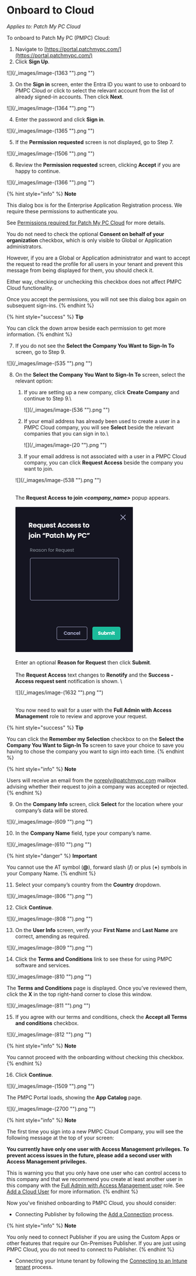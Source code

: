 # Onboard to Cloud

_Applies to: Patch My PC Cloud_

To onboard to Patch My PC (PMPC) Cloud:

1. Navigate to [https://portal.patchmypc.com/](https://portal.patchmypc.com/)
2. Click **Sign Up**.

!\[]\(/\_images/image-(1363 "").png "")

3. On the **Sign in** screen, enter the Entra ID you want to use to onboard to PMPC Cloud or click to select the relevant account from the list of already signed-in accounts. Then click **Next**.

!\[]\(/\_images/image-(1364 "").png "")

4. Enter the password and click **Sign in**.

!\[]\(/\_images/image-(1365 "").png "")

5. If the **Permission requested** screen is not displayed, go to Step 7.

!\[]\(/\_images/image-(1506 "").png "")

6. Review the **Permission requested** screen, clicking **Accept** if you are happy to continue.

!\[]\(/\_images/image-(1366 "").png "")

{% hint style="info" %}
**Note**

This dialog box is for the Enterprise Application Registration process. We require these permissions to authenticate you.

See [Permissions required for Patch My PC Cloud](cloud-reference/cloud-permissions-reference/permissions-required-for-patch-my-pc-cloud.md) for more details.

You do not need to check the optional **Consent on behalf of your organization** checkbox, which is only visible to Global or Application administrators.

However, if you are a Global or Application administrator and want to accept the request to read the profile for all users in your tenant and prevent this message from being displayed for them, you should check it.

Either way, checking or unchecking this checkbox does not affect PMPC Cloud functionality.

Once you accept the permissions, you will not see this dialog box again on subsequent sign-ins.
{% endhint %}

{% hint style="success" %}
**Tip**

You can click the down arrow beside each permission to get more information.
{% endhint %}

7. If you do not see the **Select the Company You Want to Sign-In To** screen, go to Step 9.

!\[]\(/\_images/image-(535 "").png "")

8.  On the **Select the Company You Want to Sign-In To** screen, select the relevant option:

    1.  If you are setting up a new company, click **Create Company** and continue to Step 9.\\

        !\[]\(/\_images/image-(536 "").png "")
    2.  If your email address has already been used to create a user in a PMPC Cloud company, you will see **Select** beside the relevant companies that you can sign in to.\\

        !\[]\(/\_images/image-(20 "").png "")
    3. If your email address is not associated with a user in a PMPC Cloud company, you can click **Request Access** beside the company you want to join.

    !\[]\(/\_images/image-(538 "").png "")

    \
    The **Request Access to join&#x20;**_**\<company\_name>**_ popup appears.\
    \
    !["Request Access to join \<company\_name>" popup](<../.gitbook/assets/image (626).png>)\
    \
    Enter an optional **Reason for Request** then click **Submit**.\
    \
    The **Request Access** text changes to **Renotify** and the **Success - Access request sent** notification is shown. \\

    !\[]\(/\_images/image-(1632 "").png "")

    \
    You now need to wait for a user with the **Full Admin with Access Management** role to review and approve your request.

{% hint style="success" %}
**Tip**

You can click the **Remember my Selection** checkbox to on the **Select the Company You Want to Sign-In To** screen to save your choice to save you having to chose the company you want to sign into each time.
{% endhint %}

{% hint style="info" %}
**Note**

Users will receive an email from the [noreply@patchmypc.com](mailto:noreply@patchmypc.com) mailbox advising whether their request to join a company was accepted or rejected.
{% endhint %}

9. On the **Company Info** screen, click **Select** for the location where your company’s data will be stored.

!\[]\(/\_images/image-(609 "").png "")

10. In the **Company Name** field, type your company’s name.

!\[]\(/\_images/image-(610 "").png "")

{% hint style="danger" %}
**Important**

You cannot use the AT symbol (**@**), forward slash (**/**) or plus (**+**) symbols in your Company Name.
{% endhint %}

11. Select your company’s country from the **Country** dropdown.

!\[]\(/\_images/image-(806 "").png "")

12. Click **Continue**.

!\[]\(/\_images/image-(808 "").png "")

13. On the **User Info** screen, verify your **First Name** and **Last Name** are correct, amending as required.

!\[]\(/\_images/image-(809 "").png "")

14. Click the **Terms and Conditions** link to see these for using PMPC software and services.

!\[]\(/\_images/image-(810 "").png "")

The **Terms and Conditions** page is displayed. Once you’ve reviewed them, click the **X** in the top right-hand corner to close this window.

!\[]\(/\_images/image-(811 "").png "")

15. If you agree with our terms and conditions, check the **Accept all Terms and conditions** checkbox.

!\[]\(/\_images/image-(812 "").png "")

{% hint style="info" %}
**Note**

You cannot proceed with the onboarding without checking this checkbox.
{% endhint %}

16. Click **Continue**.

!\[]\(/\_images/image-(1509 "").png "")

The PMPC Portal loads, showing the **App Catalog** page.

!\[]\(/\_images/image-(2700 "").png "")

{% hint style="info" %}
**Note**

The first time you sign into a new PMPC Cloud Company, you will see the following message at the top of your screen:

**You currently have only one user with Access Management privileges. To prevent access issues in the future, please add a second user with Access Management privileges.**

This is warning you that you only have one user who can control access to this company and that we recommend you create at least another user in this company with the [Full Admin with Access Management user](cloud-administration/manage-cloud-users/cloud-user-roles-reference.md) role. See [Add a Cloud User](cloud-administration/manage-cloud-users/add-a-cloud-user.md) for more information.
{% endhint %}

Now you've finished onboarding to PMPC Cloud, you should consider:

* Connecting Publisher by following the [Add a Connection](cloud-administration/manage-cloud-connections/add-a-connection.md) process.

{% hint style="info" %}
**Note**

You only need to connect Publisher if you are using the Custom Apps or other features that require our On-Premises Publisher. If you are just using PMPC Cloud, you do not need to connect to Publisher.
{% endhint %}

* Connecting your Intune tenant by following the [Connecting to an Intune tenant](cloud-administration/manage-your-environments-in-cloud/manage-cloud-intune-tenants.md#connecting-to-an-intune-tenant) process.
